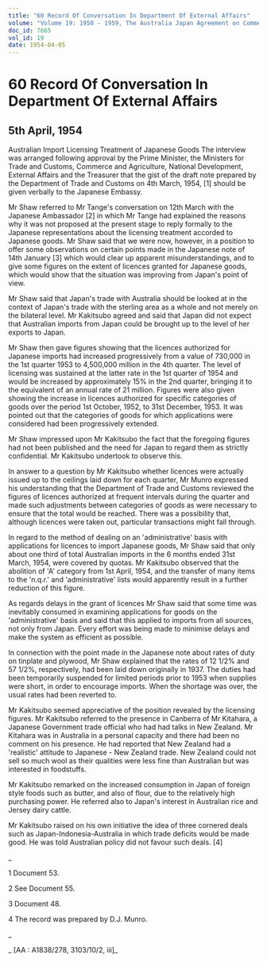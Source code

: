 ```yaml
---
title: "60 Record Of Conversation In Department Of External Affairs"
volume: "Volume 19: 1950 - 1959, The Australia Japan Agreement on Commerce"
doc_id: 7665
vol_id: 19
date: 1954-04-05
---
```


# 60 Record Of Conversation In Department Of External Affairs

## 5th April, 1954

Australian Import Licensing Treatment of Japanese Goods The interview was arranged following approval by the Prime Minister, the Ministers for Trade and Customs, Commerce and Agriculture, National Development, External Affairs and the Treasurer that the gist of the draft note prepared by the Department of Trade and Customs on 4th March, 1954, [1] should be given verbally to the Japanese Embassy.

Mr Shaw referred to Mr Tange's conversation on 12th March with the Japanese Ambassador [2] in which Mr Tange had explained the reasons why it was not proposed at the present stage to reply formally to the Japanese representations about the licensing treatment accorded to Japanese goods. Mr Shaw said that we were now, however, in a position to offer some observations on certain points made in the Japanese note of 14th January [3] which would clear up apparent misunderstandings, and to give some figures on the extent of licences granted for Japanese goods, which would show that the situation was improving from Japan's point of view.

Mr Shaw said that Japan's trade with Australia should be looked at in the context of Japan's trade with the sterling area as a whole and not merely on the bilateral level. Mr Kakitsubo agreed and said that Japan did not expect that Australian imports from Japan could be brought up to the level of her exports to Japan.

Mr Shaw then gave figures showing that the licences authorized for Japanese imports had increased progressively from a value of 730,000 in the 1st quarter 1953 to 4,500,000 million in the 4th quarter. The level of licensing was sustained at the latter rate in the 1st quarter of 1954 and would be increased by approximately 15% in the 2nd quarter, bringing it to the equivalent of an annual rate of 21 million. Figures were also given showing the increase in licences authorized for specific categories of goods over the period 1st October, 1952, to 31st December, 1953. It was pointed out that the categories of goods for which applications were considered had been progressively extended.

Mr Shaw impressed upon Mr Kakitsubo the fact that the foregoing figures had not been published and the need for Japan to regard them as strictly confidential. Mr Kakitsubo undertook to observe this.

In answer to a question by Mr Kakitsubo whether licences were actually issued up to the ceilings laid down for each quarter, Mr Munro expressed his understanding that the Department of Trade and Customs reviewed the figures of licences authorized at frequent intervals during the quarter and made such adjustments between categories of goods as were necessary to ensure that the total would be reached. There was a possibility that, although licences were taken out, particular transactions might fall through.

In regard to the method of dealing on an 'administrative' basis with applications for licences to import Japanese goods, Mr Shaw said that only about one third of total Australian imports in the 6 months ended 31st March, 1954, were covered by quotas. Mr Kakitsubo observed that the abolition of 'A' category from 1st April, 1954, and the transfer of many items to the 'n.q.r.' and 'administrative' lists would apparently result in a further reduction of this figure.

As regards delays in the grant of licences Mr Shaw said that some time was inevitably consumed in examining applications for goods on the 'administrative' basis and said that this applied to imports from all sources, not only from Japan. Every effort was being made to minimise delays and make the system as efficient as possible.

In connection with the point made in the Japanese note about rates of duty on tinplate and plywood, Mr Shaw explained that the rates of 12 1/2% and 57 1/2%, respectively, had been laid down originally in 1937. The duties had been temporarily suspended for limited periods prior to 1953 when supplies were short, in order to encourage imports. When the shortage was over, the usual rates had been reverted to.

Mr Kakitsubo seemed appreciative of the position revealed by the licensing figures. Mr Kakitsubo referred to the presence in Canberra of Mr Kitahara, a Japanese Government trade official who had had talks in New Zealand. Mr Kitahara was in Australia in a personal capacity and there had been no comment on his presence. He had reported that New Zealand had a 'realistic' attitude to Japanese - New Zealand trade. New Zealand could not sell so much wool as their qualities were less fine than Australian but was interested in foodstuffs.

Mr Kakitsubo remarked on the increased consumption in Japan of foreign style foods such as butter, and also of flour, due to the relatively high purchasing power. He referred also to Japan's interest in Australian rice and Jersey dairy cattle.

Mr Kakitsubo raised on his own initiative the idea of three cornered deals such as Japan-Indonesia-Australia in which trade deficits would be made good. He was told Australian policy did not favour such deals. [4]

_

1 Document 53.

2 See Document 55.

3 Document 48.

4 The record was prepared by D.J. Munro.

_

_ [AA : A1838/278, 3103/10/2, iii]_
